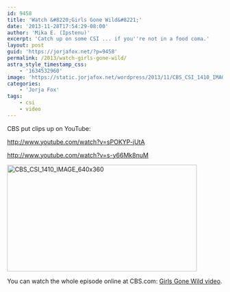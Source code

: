 ```yaml
---
id: 9458
title: 'Watch &#8220;Girls Gone Wild&#8221;'
date: '2013-11-28T17:54:29-08:00'
author: 'Mika E. (Ipstenu)'
excerpt: 'Catch up on some CSI ... if you''re not in a food coma.'
layout: post
guid: 'https://jorjafox.net/?p=9458'
permalink: /2013/watch-girls-gone-wild/
astra_style_timestamp_css:
    - '1634532960'
image: 'https://static.jorjafox.net/wordpress/2013/11/CBS_CSI_1410_IMAGE_640x360.jpg'
categories:
    - 'Jorja Fox'
tags:
    - csi
    - video
---
```


CBS put clips up on YouTube:

http://www.youtube.com/watch?v=sPOKYP-jUtA

http://www.youtube.com/watch?v=s-y66Mk8nuM

<img class="aligncenter size-full wp-image-9462" alt="CBS_CSI_1410_IMAGE_640x360" src="//static.jorjafox.net/wordpress/2013/11/CBS_CSI_1410_IMAGE_640x360.jpg" width="443" height="249" />

You can watch the whole episode online at CBS.com: <a href="http://www.cbs.com/shows/csi/video/9BA782DB-9271-CAFD-460D-95A905B6C7DF/csi-girls-gone-wild/">Girls Gone Wild video</a>.